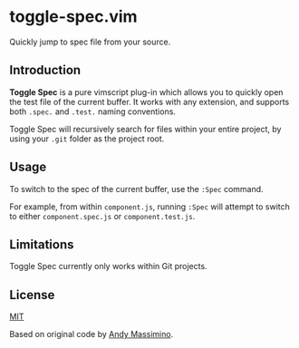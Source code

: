 # toggle-spec.vim
Quickly jump to spec file from your source.

## Introduction

**Toggle Spec** is a pure vimscript plug-in which allows you to quickly open the test file of the current buffer. It works with any extension, and supports both `.spec.` and `.test.` naming conventions.

Toggle Spec will recursively search for files within your entire project, by using your `.git` folder as the project root.

## Usage

To switch to the spec of the current buffer, use the `:Spec` command.

For example, from within `component.js`, running `:Spec` will attempt to switch to either `component.spec.js` or `component.test.js`.

## Limitations

Toggle Spec currently only works within Git projects.

## License

[MIT](LICENSE)

Based on original code by [Andy Massimino](https://github.com/andymass).

